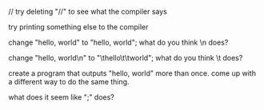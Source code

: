 // try deleting "//" to see what the compiler says

try printing something else to the compiler

change "hello, world" to "hello, world"; what do you think \n does?


change "hello, world\n" to "\thello\t\tworld"; what do you think \t does?

create a program that outputs "hello, world" more than once. come up with a different way to do the same thing.

what does it seem like ";" does?